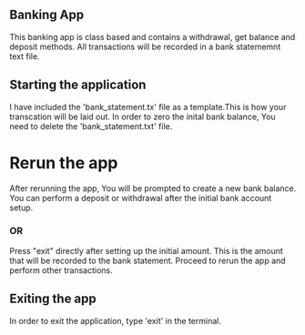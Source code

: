 ## Banking App

This banking app is class based and contains a withdrawal, get balance and deposit methods.
All transactions will be recorded in a bank statememnt text file.

## Starting the application

I have included the 'bank_statement.tx' file as a template.This is how your transcation will be laid out.
In order to zero the inital bank balance, You need to delete the 'bank_statement.txt' file. 

# Rerun the app
After rerunning the app, You will be prompted to create a new bank balance.
You can perform a deposit or withdrawal after the initial bank account setup.

### OR
Press "exit" directly after setting up the initial amount.
This is the amount that will be recorded to the bank statement.
Proceed to rerun the app and perform other transactions.

## Exiting the app

In order to exit the application, type 'exit' in the terminal.
